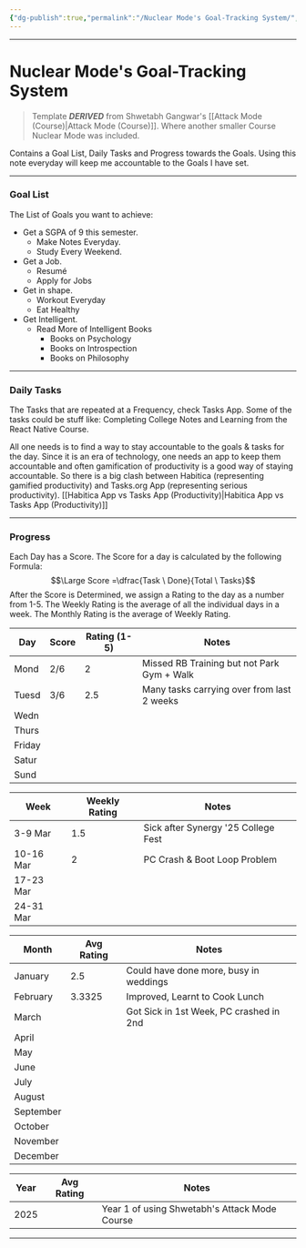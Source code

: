 ```yaml
---
{"dg-publish":true,"permalink":"/Nuclear Mode's Goal-Tracking System/","tags":["Productivity"]}
---
```



---
# Nuclear Mode's Goal-Tracking System
> Template ***DERIVED*** from Shwetabh Gangwar's [[Attack Mode (Course)\|Attack Mode (Course)]]. Where another smaller Course Nuclear Mode was included.

Contains a Goal List, Daily Tasks and Progress towards the Goals.
Using this note everyday will keep me accountable to the Goals I have set.

---
### Goal List
The List of Goals you want to achieve:
- Get a SGPA of 9 this semester.
	- Make Notes Everyday.
	- Study Every Weekend.
- Get a Job.
	- Resumé
	- Apply for Jobs
- Get in shape.
	- Workout Everyday
	- Eat Healthy
- Get Intelligent.
	- Read More of Intelligent Books
		- Books on Psychology
		- Books on Introspection
		- Books on Philosophy

---
### Daily Tasks
The Tasks that are repeated at a Frequency, check Tasks App. Some of the tasks could be stuff like: Completing College Notes and Learning from the React Native Course.

All one needs is to find a way to stay accountable to the goals & tasks for the day. Since it is an era of technology, one needs an app to keep them accountable and often gamification of productivity is a good way of staying accountable. 
So there is a big clash between Habitica (representing gamified productivity) and Tasks.org App (representing serious productivity).
[[Habitica App vs Tasks App (Productivity)\|Habitica App vs Tasks App (Productivity)]]

---
### Progress
Each Day has a Score. The Score for a day is calculated by the following Formula:
$$\Large Score =\dfrac{Task \ Done}{Total \ Tasks}$$
After the Score is Determined, we assign a Rating to the day as a number from 1-5.
The Weekly Rating is the average of all the individual days in a week. The Monthly Rating is the average of Weekly Rating.

| Day    | Score | Rating (1-5) | Notes                                      |
| ------ | ----- | ------------ | ------------------------------------------ |
| Mond   | 2/6   | 2            | Missed RB Training but not Park Gym + Walk |
| Tuesd  | 3/6   | 2.5          | Many tasks carrying over from last 2 weeks |
| Wedn   |       |              |                                            |
| Thurs  |       |              |                                            |
| Friday |       |              |                                            |
| Satur  |       |              |                                            |
| Sund   |       |              |                                            |


| Week      | Weekly Rating | Notes                               |
| --------- | ------------- | ----------------------------------- |
| 3-9 Mar   | 1.5           | Sick after Synergy '25 College Fest |
| 10-16 Mar | 2             | PC Crash & Boot Loop Problem        |
| 17-23 Mar |               |                                     |
| 24-31 Mar |               |                                     |


| Month     | Avg Rating | Notes                                   |
| --------- | ---------- | --------------------------------------- |
| January   | 2.5        | Could have done more, busy in weddings  |
| February  | 3.3325     | Improved, Learnt to Cook Lunch          |
| March     |            | Got Sick in 1st Week, PC crashed in 2nd |
| April     |            |                                         |
| May       |            |                                         |
| June      |            |                                         |
| July      |            |                                         |
| August    |            |                                         |
| September |            |                                         |
| October   |            |                                         |
| November  |            |                                         |
| December  |            |                                         |

| Year | Avg Rating | Notes                                         |
| ---- | ---------- | --------------------------------------------- |
| 2025 |            | Year 1 of using Shwetabh's Attack Mode Course |


---